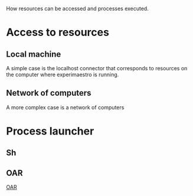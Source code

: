   How resources can be accessed and processes executed.

# Access to resources

## Local machine

  A simple case is the localhost connector that corresponds to resources on the
  computer where experimaestro is running.

## Network of computers

  A more complex case is a network of computers


# Process launcher

## Sh


## OAR

[OAR](http://www.oar)

